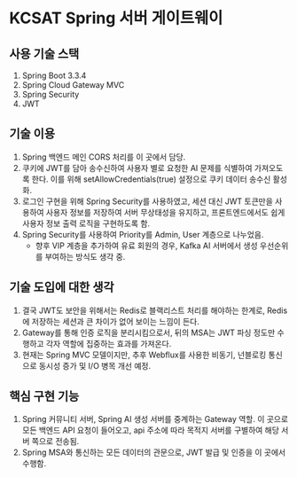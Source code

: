 # KCSAT Spring 서버 게이트웨이

## 사용 기술 스택
1. Spring Boot 3.3.4
2. Spring Cloud Gateway MVC
3. Spring Security
4. JWT

## 기술 이용
1. Spring 백엔드 메인 CORS 처리를 이 곳에서 담당.
2. 쿠키에 JWT를 담아 송수신하여 사용자 별로 요청한 AI 문제를 식별하여 가져오도록 한다. 이를 위해 setAllowCredentials(true) 설정으로 쿠키 데이터 송수신 활성화.
3. 로그인 구현을 위해 Spring Security를 사용하였고, 세션 대신 JWT 토큰만을 사용하여 사용자 정보를 저장하여 서버 무상태성을 유지하고, 프론트엔드에서도 쉽게 사용자 정보 출력 로직을 구현하도록 함.
4. Spring Security를 사용하여 Priority를 Admin, User 계층으로 나누었음.
    - 향후 VIP 계층을 추가하여 유료 회원의 경우, Kafka AI 서버에서 생성 우선순위를 부여하는 방식도 생각 중.

## 기술 도입에 대한 생각
1. 결국 JWT도 보안을 위해서는 Redis로 블랙리스트 처리를 해야하는 한계로, Redis에 저장하는 세션과 큰 차이가 없어 보이는 느낌이 든다.
2. Gateway를 통해 인증 로직을 분리시킴으로서, 뒤의 MSA는 JWT 파싱 정도만 수행하고 각자 역할에 집중하는 효과를 가져온다.
3. 현재는 Spring MVC 모델이지만, 추후 Webflux를 사용한 비동기, 넌블로킹 통신으로 동시성 증가 및 I/O 병목 개선 예정.

## 핵심 구현 기능
1. Spring 커뮤니티 서버, Spring AI 생성 서버를 중계하는 Gateway 역할. 이 곳으로 모든 백엔드 API 요청이 들어오고, api 주소에 따라 목적지 서버를 구별하여 해당 서버 쪽으로 전송됨.
2. Spring MSA와 통신하는 모든 데이터의 관문으로, JWT 발급 및 인증을 이 곳에서 수행함.